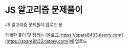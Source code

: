 # JS 알고리즘 문제풀이

JS 알고리즘 문제풀이 업로드 용

자세한 풀이 및 정리는 [블로그: https://spare8433.tistory.com](https://spare8433.tistory.com/)에 업로드
